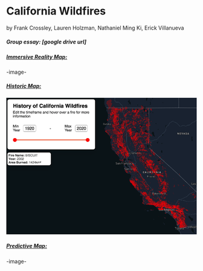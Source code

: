 # California Wildfires
by Frank Crossley, Lauren Holzman, Nathaniel Ming Ki, Erick Villanueva

##### Group essay: [google drive url] 

  
  
##### [Immersive Reality Map: ](https://link-url-here.org)
-image-
  
  
##### [Historic Map: ](https://erickv112.github.io/california-wildfires/)
![History of California Wildfires](historic-map.png)  


##### [Predictive Map: ](https://link-url-here.org)
-image-
